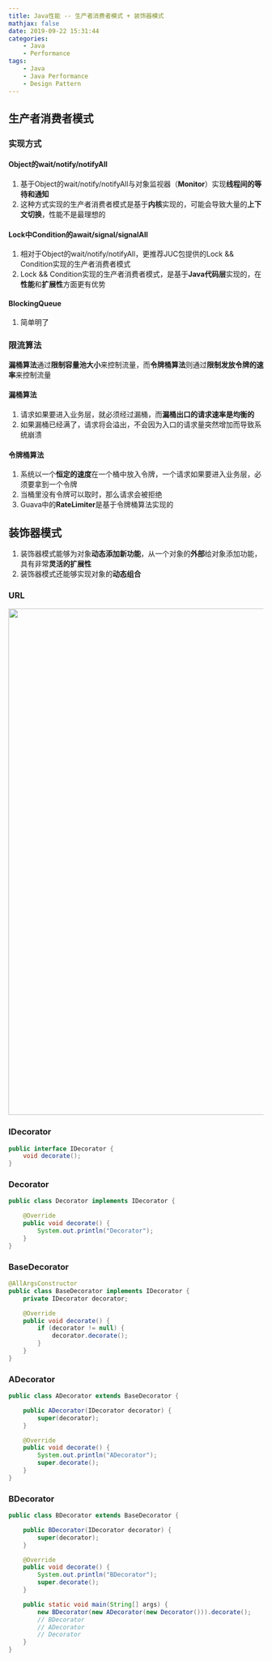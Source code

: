 ```yaml
---
title: Java性能 -- 生产者消费者模式 + 装饰器模式
mathjax: false
date: 2019-09-22 15:31:44
categories:
    - Java
    - Performance
tags:
    - Java
    - Java Performance
    - Design Pattern
---
```


## 生产者消费者模式

### 实现方式

#### Object的wait/notify/notifyAll
1. 基于Object的wait/notify/notifyAll与对象监视器（**Monitor**）实现**线程间的等待和通知**
2. 这种方式实现的生产者消费者模式是基于**内核**实现的，可能会导致大量的**上下文切换**，性能不是最理想的

<!-- more -->

#### Lock中Condition的await/signal/signalAll
1. 相对于Object的wait/notify/notifyAll，更推荐JUC包提供的Lock && Condition实现的生产者消费者模式
2. Lock && Condition实现的生产者消费者模式，是基于**Java代码层**实现的，在**性能**和**扩展性**方面更有优势

#### BlockingQueue
1. 简单明了

### 限流算法
**漏桶算法**通过**限制容量池大小**来控制流量，而**令牌桶算法**则通过**限制发放令牌的速率**来控制流量

#### 漏桶算法
1. 请求如果要进入业务层，就必须经过漏桶，而**漏桶出口的请求速率是均衡的**
2. 如果漏桶已经满了，请求将会溢出，不会因为入口的请求量突然增加而导致系统崩溃

#### 令牌桶算法
1. 系统以一个**恒定的速度**在一个桶中放入令牌，一个请求如果要进入业务层，必须要拿到一个令牌
2. 当桶里没有令牌可以取时，那么请求会被拒绝
3. Guava中的**RateLimiter**是基于令牌桶算法实现的

## 装饰器模式
1. 装饰器模式能够为对象**动态添加新功能**，从一个对象的**外部**给对象添加功能，具有非常**灵活的扩展性**
2. 装饰器模式还能够实现对象的**动态组合**

### URL
<img src="https://java-performance-1253868755.cos.ap-guangzhou.myqcloud.com/java-performance-decorator.png" width=1000/>

### IDecorator
```java
public interface IDecorator {
    void decorate();
}
```

### Decorator
```java
public class Decorator implements IDecorator {

    @Override
    public void decorate() {
        System.out.println("Decorator");
    }
}
```

### BaseDecorator
```java
@AllArgsConstructor
public class BaseDecorator implements IDecorator {
    private IDecorator decorator;

    @Override
    public void decorate() {
        if (decorator != null) {
            decorator.decorate();
        }
    }
}
```

### ADecorator
```java
public class ADecorator extends BaseDecorator {

    public ADecorator(IDecorator decorator) {
        super(decorator);
    }

    @Override
    public void decorate() {
        System.out.println("ADecorator");
        super.decorate();
    }
}
```

### BDecorator
```java
public class BDecorator extends BaseDecorator {

    public BDecorator(IDecorator decorator) {
        super(decorator);
    }

    @Override
    public void decorate() {
        System.out.println("BDecorator");
        super.decorate();
    }

    public static void main(String[] args) {
        new BDecorator(new ADecorator(new Decorator())).decorate();
        // BDecorator
        // ADecorator
        // Decorator
    }
}
```